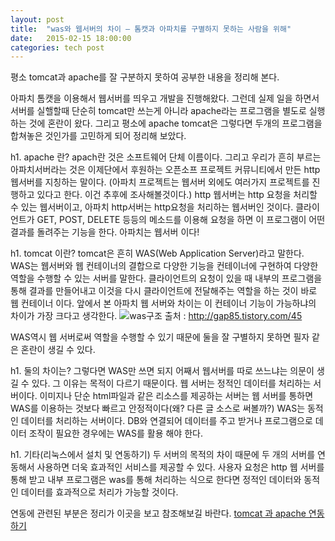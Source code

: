 ```yaml
---
layout: post
title:  "was와 웹서버의 차이 – 톰캣과 아파치를 구별하지 못하는 사람을 위해"
date:   2015-02-15 18:00:00
categories: tech post
---
```


평소 tomcat과 apache를 잘 구분하지 못하여 공부한 내용을 정리해 본다.

아파치 톰캣을 이용해서 웹서버를 띄우고 개발을 진행해왔다. 그런데 실제 일을 하면서 서버를 실핼할때 단순히 tomcat만 쓰는게 아니라 apache라는 프로그램을 별도로 실행하는 것에 혼란이 왔다. 그리고 평소에 apache tomcat은 그렇다면 두개의 프로그램을 합쳐놓은 것인가를 고민하게 되어 정리해 보았다.

h1. apache 란?
apach란 것은 소프트웨어 단체 이름이다. 그리고 우리가 흔히 부르는 아파치서버라는 것은 이제단에서 후원하는 오픈소프 프로젝트 커뮤니티에서 만든 http웹서버를 지칭하는 말이다. (아파치 프로젝트는 웹서버 외에도 여러가지 프로젝트를 진행하고 있다고 한다. 이건 추후에 조사해볼것이다.)
http 웹서버는 http 요청을 처리할 수 있는 웹서버이고, 아파치 http서버는 http요청을 처리하는 웹서버인 것이다. 클라이언트가 GET, POST, DELETE 등등의 메소드를 이용해 요청을 하면 이 프로그램이 어떤 결과를 돌려주는 기능을 한다.
아파치는 웹서버 이다!

h1. tomcat 이란?
tomcat은 흔히 WAS(Web Application Server)라고 말한다. WAS는 웹서버와 웹 컨테이너의 결합으로 다양한 기능을 컨테이너에 구현하여 다양한 역할을 수행할 수 있는 서버를 말한다. 클라이언트의 요청이 있을 때 내부의 프로그램을 통해 결과를 만들어내고 이것을 다시 클라이언트에 전달해주는 역할을 하는 것이 바로 웹 컨테이너 이다. 앞에서 본 아파치 웹 서버와 차이는 이 컨테이너 기능이 가능하냐의 차이가 가장 크다고 생각한다.
 ![was구조](http://cfile24.uf.tistory.com/image/156A50404F93CDE817331E) 출처 : http://gap85.tistory.com/45
 
WAS역시 웹 서버로써 역할을 수행할 수 있기 때문에 둘을 잘 구별하지 못하면 필자 같은 혼란이 생길 수 있다.

h1. 둘의 차이는?
그렇다면 WAS만 쓰면 되지 어째서 웹서버를 따로 쓰느냐는 의문이 생길 수 있다. 그 이유는 목적이 다르기 때문이다.
웹 서버는 정적인 데이터를 처리하는 서버이다. 이미지나 단순 html파일과 같은 리소스를 제공하는 서버는 웹 서버를 통하면 WAS를 이용하는 것보다 빠르고 안정적이다(왜? 다른 글 소스로 써볼까?)
WAS는 동적인 데이터를 처리하는 서버이다. DB와 연결되어 데이터를 주고 받거나 프로그램으로 데이터 조작이 필요한 경우에는 WAS를 활용 해야 한다.

h1. 기타(리눅스에서 설치 및 연동하기)
두 서버의 목적의 차이 때문에 두 개의 서버를 연동해서 사용하면 더욱 효과적인 서비스를 제공할 수 있다.
사용자 요청은 http 웹 서버를 통해 받고 내부 프로그램은 was를 통해 처리하는 식으로 한다면 정적인 데이터와 동적인 데이터를 효과적으로 처리가 가능할 것이다.

연동에 관련된 부분은 정리가 이곳을 보고 참조해보길 바란다.
[tomcat 과 apache 연동하기](http://blog.naver.com/pengooni/100010558793)
